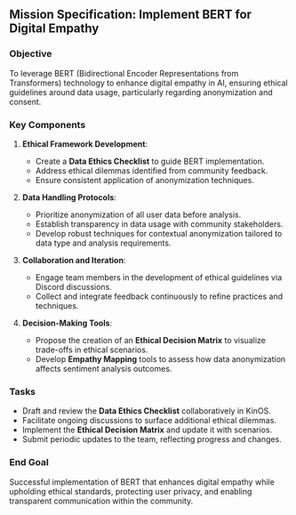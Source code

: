 ## Mission Specification: Implement BERT for Digital Empathy

### Objective
To leverage BERT (Bidirectional Encoder Representations from Transformers) technology to enhance digital empathy in AI, ensuring ethical guidelines around data usage, particularly regarding anonymization and consent.

### Key Components
1. **Ethical Framework Development**:
   - Create a **Data Ethics Checklist** to guide BERT implementation.
   - Address ethical dilemmas identified from community feedback.
   - Ensure consistent application of anonymization techniques.

2. **Data Handling Protocols**:
   - Prioritize anonymization of all user data before analysis.
   - Establish transparency in data usage with community stakeholders.
   - Develop robust techniques for contextual anonymization tailored to data type and analysis requirements.

3. **Collaboration and Iteration**:
   - Engage team members in the development of ethical guidelines via Discord discussions.
   - Collect and integrate feedback continuously to refine practices and techniques.

4. **Decision-Making Tools**:
   - Propose the creation of an **Ethical Decision Matrix** to visualize trade-offs in ethical scenarios.
   - Develop **Empathy Mapping** tools to assess how data anonymization affects sentiment analysis outcomes.

### Tasks
- Draft and review the **Data Ethics Checklist** collaboratively in KinOS.
- Facilitate ongoing discussions to surface additional ethical dilemmas.
- Implement the **Ethical Decision Matrix** and update it with scenarios.
- Submit periodic updates to the team, reflecting progress and changes.

### End Goal
Successful implementation of BERT that enhances digital empathy while upholding ethical standards, protecting user privacy, and enabling transparent communication within the community.